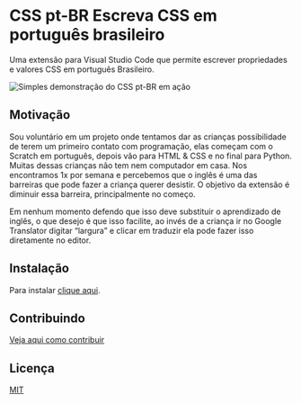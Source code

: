 # CSS pt-BR Escreva CSS em português brasileiro

Uma extensão para Visual Studio Code que permite escrever propriedades e valores CSS em português Brasileiro.

![Simples demonstração do CSS pt-BR em ação](https://i.imgur.com/IN3eriS.gif?1)

## Motivação

Sou voluntário em um projeto onde tentamos dar as crianças possibilidade de terem um primeiro contato com programação, elas começam com o Scratch em português, depois vão para HTML & CSS e no final para Python. Muitas dessas crianças não tem nem computador em casa. Nos encontramos 1x por semana e percebemos que o inglês é uma das barreiras que pode fazer a criança querer desistir. O objetivo da extensão é diminuir essa barreira, principalmente no começo.

Em nenhum momento defendo que isso deve substituir o aprendizado de inglês, o que desejo é que isso facilite, ao invés de a criança ir no Google Translator digitar “largura” e clicar em traduzir ela pode fazer isso diretamente no editor.

## Instalação

Para instalar [clique aqui](https://marketplace.visualstudio.com/items?itemName=rghiggi.css-ptbr).

## Contribuindo

[Veja aqui como contribuir](https://github.com/rodolfoghi/css-ptbr/blob/master/CONTRIBUTING.md)

## Licença

[MIT](https://github.com/rodolfoghi/css-ptbr/blob/master/LICENSE)